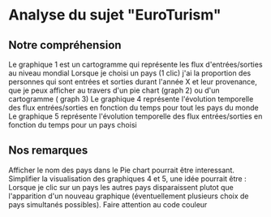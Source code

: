 
# Analyse du sujet "EuroTurism"

## Notre compréhension 
Le graphique 1 est un cartogramme qui représente les flux d'entrées/sorties au niveau mondial 
Lorsque je choisi un pays (1 clic) j'ai la proportion des personnes qui sont entrées et sorties durant l'année X et leur provenance, que je peux afficher au travers d'un pie chart (graph 2) ou d'un cartogramme ( graph 3)
Le graphique 4 représente l'évolution temporelle des flux entrées/sorties en fonction du temps pour tout les pays du monde
Le graphique 5 représente  l'évolution temporelle des flux entrées/sorties en fonction du temps pour un pays choisi

## Nos remarques 
Afficher le nom des pays dans le Pie chart pourrait être interessant. 
Simplifier la visualisation des graphiques 4 et 5, une idée pourrait être : Lorsque je clic sur un pays les autres pays disparaissent plutot que l'apparition d'un nouveau graphique (éventuellement plusieurs choix de pays simultanés possibles).
Faire attention au code couleur
